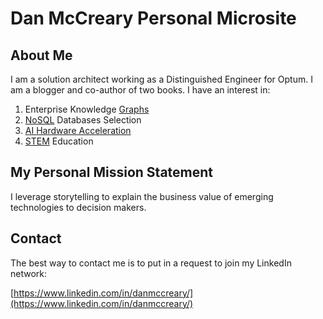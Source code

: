 # Dan McCreary Personal Microsite

## About Me

I am a solution architect working as a Distinguished Engineer for Optum.  I am a blogger and co-author of two books.  I have an interest in:

1. Enterprise Knowledge [Graphs](graph.md)
2. [NoSQL](nosql.md) Databases Selection
3. [AI Hardware Acceleration](ai-hardware.md)
3. [STEM](stem.md) Education


## My Personal Mission Statement

I leverage storytelling to explain the business value of emerging technologies to decision makers.

## Contact

The best way to contact me is to put in a request to join my LinkedIn network:

[https://www.linkedin.com/in/danmccreary/](https://www.linkedin.com/in/danmccreary/)
